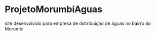# ProjetoMorumbiAguas
 site desenvolvido para empresa de distribuição de águas no bairro do Morumbi
